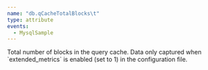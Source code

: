 ```yaml
---
name: "db.qCacheTotalBlocks\t"
type: attribute
events:
  - MysqlSample
---
```


Total number of blocks in the query cache. Data only captured when \`extended\_metrics\` is enabled (set to 1) in the configuration file.